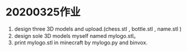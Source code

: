 
# 20200325作业
1. design three 3D models and upload.(chess.stl , bottle.stl , name.stl ) 
2. design sole 3D models myself named mylogo.stl。  
3. print mylogo.stl in minecraft by mylogo.py and binvox. 
